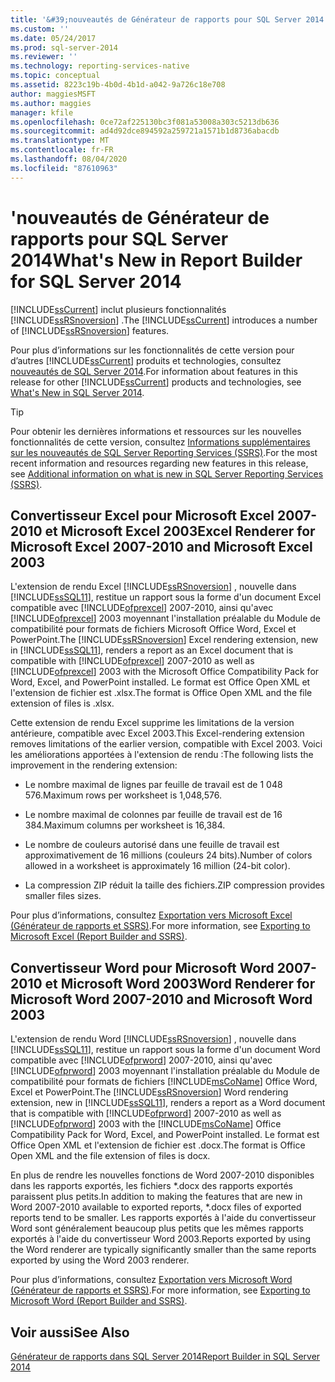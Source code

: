```yaml
---
title: '&#39;nouveautés de Générateur de rapports pour SQL Server 2014 | Microsoft Docs'
ms.custom: ''
ms.date: 05/24/2017
ms.prod: sql-server-2014
ms.reviewer: ''
ms.technology: reporting-services-native
ms.topic: conceptual
ms.assetid: 8223c19b-4b0d-4b1d-a042-9a726c18e708
author: maggiesMSFT
ms.author: maggies
manager: kfile
ms.openlocfilehash: 0ce72af225130bc3f081a53008a303c5213db636
ms.sourcegitcommit: ad4d92dce894592a259721a1571b1d8736abacdb
ms.translationtype: MT
ms.contentlocale: fr-FR
ms.lasthandoff: 08/04/2020
ms.locfileid: "87610963"
---
```

# <a name="what39s-new-in-report-builder-for-sql-server-2014"></a><span data-ttu-id="57638-102">&#39;nouveautés de Générateur de rapports pour SQL Server 2014</span><span class="sxs-lookup"><span data-stu-id="57638-102">What&#39;s New in Report Builder for SQL Server 2014</span></span>
  <span data-ttu-id="57638-103">[!INCLUDE[ssCurrent](../includes/sscurrent-md.md)] inclut plusieurs fonctionnalités [!INCLUDE[ssRSnoversion](../includes/ssrsnoversion-md.md)] .</span><span class="sxs-lookup"><span data-stu-id="57638-103">The [!INCLUDE[ssCurrent](../includes/sscurrent-md.md)] introduces a number of [!INCLUDE[ssRSnoversion](../includes/ssrsnoversion-md.md)] features.</span></span>  
  
 <span data-ttu-id="57638-104">Pour plus d’informations sur les fonctionnalités de cette version pour d’autres [!INCLUDE[ssCurrent](../includes/sscurrent-md.md)] produits et technologies, consultez [nouveautés de SQL Server 2014](../sql-server/what-s-new-in-sql-server-2016.md).</span><span class="sxs-lookup"><span data-stu-id="57638-104">For information about features in this release for other [!INCLUDE[ssCurrent](../includes/sscurrent-md.md)] products and technologies, see [What's New in SQL Server 2014](../sql-server/what-s-new-in-sql-server-2016.md).</span></span>  
  
> [!TIP]  
>  <span data-ttu-id="57638-105">Pour obtenir les dernières informations et ressources sur les nouvelles fonctionnalités de cette version, consultez [Informations supplémentaires sur les nouveautés de SQL Server Reporting Services (SSRS)](https://go.microsoft.com/fwlink/?LinkId=207147).</span><span class="sxs-lookup"><span data-stu-id="57638-105">For the most recent information and resources regarding new features in this release, see [Additional information on what is new in SQL Server Reporting Services (SSRS)](https://go.microsoft.com/fwlink/?LinkId=207147).</span></span>  
  
##  <a name="excel-renderer-for-microsoft-excel-2007-2010-and-microsoft-excel-2003"></a><a name="ExcelRenderer"></a><span data-ttu-id="57638-106">Convertisseur Excel pour Microsoft Excel 2007-2010 et Microsoft Excel 2003</span><span class="sxs-lookup"><span data-stu-id="57638-106">Excel Renderer for Microsoft Excel 2007-2010 and Microsoft Excel 2003</span></span>  
 <span data-ttu-id="57638-107">L'extension de rendu Excel [!INCLUDE[ssRSnoversion](../includes/ssrsnoversion-md.md)] , nouvelle dans [!INCLUDE[ssSQL11](../includes/sssql11-md.md)], restitue un rapport sous la forme d'un document Excel compatible avec [!INCLUDE[ofprexcel](../includes/ofprexcel-md.md)] 2007-2010, ainsi qu'avec [!INCLUDE[ofprexcel](../includes/ofprexcel-md.md)] 2003 moyennant l'installation préalable du Module de compatibilité pour formats de fichiers Microsoft Office Word, Excel et PowerPoint.</span><span class="sxs-lookup"><span data-stu-id="57638-107">The [!INCLUDE[ssRSnoversion](../includes/ssrsnoversion-md.md)] Excel rendering extension, new in [!INCLUDE[ssSQL11](../includes/sssql11-md.md)], renders a report as an Excel document that is compatible with [!INCLUDE[ofprexcel](../includes/ofprexcel-md.md)] 2007-2010 as well as [!INCLUDE[ofprexcel](../includes/ofprexcel-md.md)] 2003 with the Microsoft Office Compatibility Pack for Word, Excel, and PowerPoint installed.</span></span> <span data-ttu-id="57638-108">Le format est Office Open XML et l'extension de fichier est .xlsx.</span><span class="sxs-lookup"><span data-stu-id="57638-108">The format is Office Open XML and the file extension of files is .xlsx.</span></span>  
  
 <span data-ttu-id="57638-109">Cette extension de rendu Excel supprime les limitations de la version antérieure, compatible avec Excel 2003.</span><span class="sxs-lookup"><span data-stu-id="57638-109">This Excel-rendering extension removes limitations of the earlier version, compatible with Excel 2003.</span></span> <span data-ttu-id="57638-110">Voici les améliorations apportées à l'extension de rendu :</span><span class="sxs-lookup"><span data-stu-id="57638-110">The following lists the improvement in the rendering extension:</span></span>  
  
-   <span data-ttu-id="57638-111">Le nombre maximal de lignes par feuille de travail est de 1 048 576.</span><span class="sxs-lookup"><span data-stu-id="57638-111">Maximum rows per worksheet is 1,048,576.</span></span>  
  
-   <span data-ttu-id="57638-112">Le nombre maximal de colonnes par feuille de travail est de 16 384.</span><span class="sxs-lookup"><span data-stu-id="57638-112">Maximum columns per worksheet is 16,384.</span></span>  
  
-   <span data-ttu-id="57638-113">Le nombre de couleurs autorisé dans une feuille de travail est approximativement de 16 millions (couleurs 24 bits).</span><span class="sxs-lookup"><span data-stu-id="57638-113">Number of colors allowed in a worksheet is approximately 16 million (24-bit color).</span></span>  
  
-   <span data-ttu-id="57638-114">La compression ZIP réduit la taille des fichiers.</span><span class="sxs-lookup"><span data-stu-id="57638-114">ZIP compression provides smaller files sizes.</span></span>  
  
 <span data-ttu-id="57638-115">Pour plus d’informations, consultez [Exportation vers Microsoft Excel &#40;Générateur de rapports et SSRS&#41;](report-builder/exporting-to-microsoft-excel-report-builder-and-ssrs.md).</span><span class="sxs-lookup"><span data-stu-id="57638-115">For more information, see [Exporting to Microsoft Excel &#40;Report Builder and SSRS&#41;](report-builder/exporting-to-microsoft-excel-report-builder-and-ssrs.md).</span></span>  
  
##  <a name="word-renderer-for-microsoft-word-2007-2010-and-microsoft-word-2003"></a><a name="WordRenderer"></a><span data-ttu-id="57638-116">Convertisseur Word pour Microsoft Word 2007-2010 et Microsoft Word 2003</span><span class="sxs-lookup"><span data-stu-id="57638-116">Word Renderer for Microsoft Word 2007-2010 and Microsoft Word 2003</span></span>  
 <span data-ttu-id="57638-117">L'extension de rendu Word [!INCLUDE[ssRSnoversion](../includes/ssrsnoversion-md.md)] , nouvelle dans [!INCLUDE[ssSQL11](../includes/sssql11-md.md)], restitue un rapport sous la forme d'un document Word compatible avec [!INCLUDE[ofprword](../includes/ofprword-md.md)] 2007-2010, ainsi qu'avec [!INCLUDE[ofprword](../includes/ofprword-md.md)] 2003 moyennant l'installation préalable du Module de compatibilité pour formats de fichiers [!INCLUDE[msCoName](../includes/msconame-md.md)] Office Word, Excel et PowerPoint.</span><span class="sxs-lookup"><span data-stu-id="57638-117">The [!INCLUDE[ssRSnoversion](../includes/ssrsnoversion-md.md)] Word rendering extension, new in [!INCLUDE[ssSQL11](../includes/sssql11-md.md)], renders a report as a Word document that is compatible with [!INCLUDE[ofprword](../includes/ofprword-md.md)] 2007-2010 as well as [!INCLUDE[ofprword](../includes/ofprword-md.md)] 2003 with the [!INCLUDE[msCoName](../includes/msconame-md.md)] Office Compatibility Pack for Word, Excel, and PowerPoint installed.</span></span> <span data-ttu-id="57638-118">Le format est Office Open XML et l'extension de fichier est .docx.</span><span class="sxs-lookup"><span data-stu-id="57638-118">The format is Office Open XML and the file extension of files is docx.</span></span>  
  
 <span data-ttu-id="57638-119">En plus de rendre les nouvelles fonctions de Word 2007-2010 disponibles dans les rapports exportés, les fichiers \*.docx des rapports exportés paraissent plus petits.</span><span class="sxs-lookup"><span data-stu-id="57638-119">In addition to making the features that are new in Word 2007-2010 available to exported reports, \*.docx files of exported reports tend to be smaller.</span></span> <span data-ttu-id="57638-120">Les rapports exportés à l'aide du convertisseur Word sont généralement beaucoup plus petits que les mêmes rapports exportés à l'aide du convertisseur Word 2003.</span><span class="sxs-lookup"><span data-stu-id="57638-120">Reports exported by using the Word renderer are typically significantly smaller than the same reports exported by using the Word 2003 renderer.</span></span>  
  
 <span data-ttu-id="57638-121">Pour plus d’informations, consultez [Exportation vers Microsoft Word &#40;Générateur de rapports et SSRS&#41;](report-builder/exporting-to-microsoft-word-report-builder-and-ssrs.md).</span><span class="sxs-lookup"><span data-stu-id="57638-121">For more information, see [Exporting to Microsoft Word &#40;Report Builder and SSRS&#41;](report-builder/exporting-to-microsoft-word-report-builder-and-ssrs.md).</span></span>  
  
## <a name="see-also"></a><span data-ttu-id="57638-122">Voir aussi</span><span class="sxs-lookup"><span data-stu-id="57638-122">See Also</span></span>  
 [<span data-ttu-id="57638-123">Générateur de rapports dans SQL Server 2014</span><span class="sxs-lookup"><span data-stu-id="57638-123">Report Builder in SQL Server 2014</span></span>](report-builder/report-builder-in-sql-server-2016.md)  
  
  
